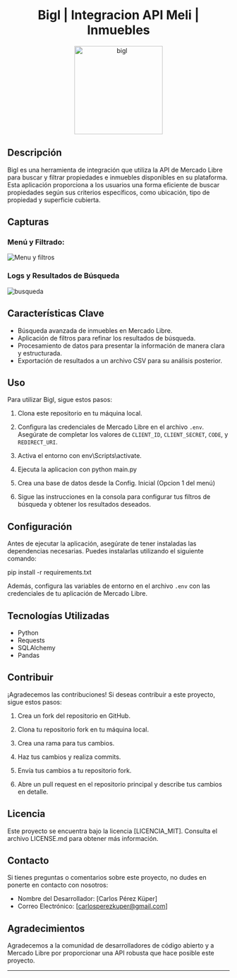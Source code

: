 <h1 align="center"> Bigl | Integracion API Meli | Inmuebles </h1>

<div align="center">
  <img src="https://github.com/charlyperezk/bigl/assets/118618975/9984ae1b-f532-4728-aef9-a4e6d381d0c9" alt="bigl" width="200">
</div>

## Descripción

Bigl es una herramienta de integración que utiliza la API de Mercado Libre para buscar y filtrar propiedades e inmuebles disponibles en su plataforma. Esta aplicación proporciona a los usuarios una forma eficiente de buscar propiedades según sus criterios específicos, como ubicación, tipo de propiedad y superficie cubierta.

## Capturas

### Menú y Filtrado:


![Menu y filtros](https://github.com/charlyperezk/bigl/assets/118618975/7de0895b-20a0-4ab2-bcf1-0f70f4e1ecdf)


### Logs y Resultados de Búsqueda


![busqueda](https://github.com/charlyperezk/bigl/assets/118618975/61f07828-8391-43d8-9da4-446aca36f6e9)


## Características Clave

- Búsqueda avanzada de inmuebles en Mercado Libre.
- Aplicación de filtros para refinar los resultados de búsqueda.
- Procesamiento de datos para presentar la información de manera clara y estructurada.
- Exportación de resultados a un archivo CSV para su análisis posterior.

## Uso

Para utilizar Bigl, sigue estos pasos:

1. Clona este repositorio en tu máquina local.

2. Configura las credenciales de Mercado Libre en el archivo `.env`. Asegúrate de completar los valores de `CLIENT_ID`, `CLIENT_SECRET`, `CODE`, y `REDIRECT_URI`.

3. Activa el entorno con env\Scripts\activate.

4. Ejecuta la aplicacion con python main.py

5. Crea una base de datos desde la Config. Inicial (Opcion 1 del menú)

6. Sigue las instrucciones en la consola para configurar tus filtros de búsqueda y obtener los resultados deseados.

## Configuración

Antes de ejecutar la aplicación, asegúrate de tener instaladas las dependencias necesarias. Puedes instalarlas utilizando el siguiente comando:

pip install -r requirements.txt

Además, configura las variables de entorno en el archivo `.env` con las credenciales de tu aplicación de Mercado Libre.

## Tecnologías Utilizadas

- Python
- Requests
- SQLAlchemy
- Pandas

## Contribuir

¡Agradecemos las contribuciones! Si deseas contribuir a este proyecto, sigue estos pasos:

1. Crea un fork del repositorio en GitHub.

2. Clona tu repositorio fork en tu máquina local.

3. Crea una rama para tus cambios.

4. Haz tus cambios y realiza commits.

5. Envía tus cambios a tu repositorio fork.

6. Abre un pull request en el repositorio principal y describe tus cambios en detalle.

## Licencia

Este proyecto se encuentra bajo la licencia [LICENCIA_MIT]. Consulta el archivo LICENSE.md para obtener más información.

## Contacto

Si tienes preguntas o comentarios sobre este proyecto, no dudes en ponerte en contacto con nosotros:

- Nombre del Desarrollador: [Carlos Pérez Küper]
- Correo Electrónico: [carlosperezkuper@gmail.com]

## Agradecimientos

Agradecemos a la comunidad de desarrolladores de código abierto y a Mercado Libre por proporcionar una API robusta que hace posible este proyecto.

---








